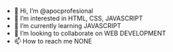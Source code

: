 - 👋 Hi, I’m @apocprofesional
- 👀 I’m interested in HTML, CSS, JAVASCRIPT
- 🌱 I’m currently learning JAVASCRIPT
- 💞️ I’m looking to collaborate on WEB DEVELOPMENT
- 📫 How to reach me NONE
